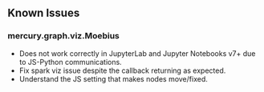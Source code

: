 ## Known Issues

### mercury.graph.viz.Moebius
- Does not work correctly in JupyterLab and Jupyter Notebooks v7+ due to JS-Python communications.
- Fix spark viz issue despite the callback returning as expected.
- Understand the JS setting that makes nodes move/fixed.